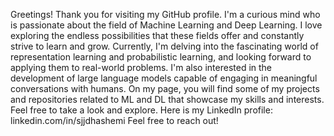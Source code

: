 Greetings! Thank you for visiting my GitHub profile. I'm a curious mind who is passionate about the field of Machine Learning and Deep Learning. I love exploring the endless possibilities that these fields offer and constantly strive to learn and grow. Currently, I'm delving into the fascinating world of representation learning and probabilistic learning, and looking forward to applying them to real-world problems. I'm also interested in the development of large language models capable of engaging in meaningful conversations with humans. On my page, you will find some of my projects and repositories related to ML and DL that showcase my skills and interests. Feel free to take a look and explore.
Here is my LinkedIn profile: linkedin.com/in/sjjdhashemi Feel free to reach out!
